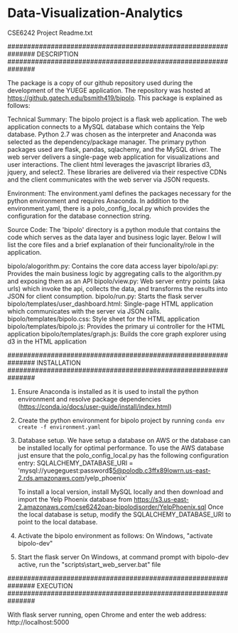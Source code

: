 # Data-Visualization-Analytics
CSE6242 Project Readme.txt

###############################################################
DESCRIPTION
###############################################################

The package is a copy of our github repository used during the development of the YUEGE application. The repository
was hosted at https://github.gatech.edu/bsmith419/bipolo. This package is explained as follows:

Technical Summary:
The bipolo project is a flask web application. The web application connects to a MySQL database which contains the
Yelp database. Python 2.7 was chosen as the interpreter and Anaconda was selected as the dependency/package manager.
The primary python packages used are flask, pandas, sqlachemy, and the MySQL driver. The web server delivers
a single-page web application for visualizations and user interactions. The client html leverages the javascript
libraries d3, jquery, and select2. These libraries are delivered via their respective CDNs and the client communicates
with the web server via JSON requests.

Environment:
The environment.yaml defines the packages necessary for the python environment and requires
Anaconda. In addition to the environment.yaml, there is a polo_config_local.py which provides the
configuration for the database connection string.

Source Code:
The 'bipolo' directory is a python module that contains the code which serves as the data layer and business logic layer.
Below I will list the core files and a brief explanation of their funcionality/role in the application.

bipolo/alogorithm.py: Contains the core data access layer
bipolo/api.py: Provides the main business logic by aggregating calls to the algorithm.py and exposing them as an API
bipolo/view.py: Web server entry points (aka urls) which invoke the api, collects the data, and transforms the
                results into JSON for client consumption.
bipolo/run.py: Starts the flask server
bipolo/templates/user_dashboard.html:  Single-page HTML application which communicates with the server via JSON calls.
bipolo/templates/bipolo.css: Style sheet for the HTML application
bipolo/templates/bipolo.js: Provides the primary ui controller for the HTML application
bipolo/templates/graph.js:  Builds the core graph explorer using d3 in the HTML application


###############################################################
INSTALLATION
###############################################################

1. Ensure Anaconda is installed as it is used to install the python environment and resolve package dependencies
   (https://conda.io/docs/user-guide/install/index.html)

2. Create the python environment for bipolo project by running `conda env create -f environment.yaml`

3. Database setup. We have setup a database on AWS or the database can be installed locally for optimal performance. To
    use the AWS database just ensure that the polo_config_local.py has the following configuration entry:
    SQLALCHEMY_DATABASE_URI = 'mysql://yuegeguest:password$5@polodb.c3ffx89lowrn.us-east-2.rds.amazonaws.com/yelp_phoenix'

    To install a local version, install MySQL locally and then download and import the Yelp Phoenix database from
    https://s3.us-east-2.amazonaws.com/cse6242oan-bipolodisorder/YelpPhoenix.sql
    Once the local database is setup, modify the SQLALCHEMY_DATABASE_URI to point to the local database.

4. Activate the bipolo environment as follows:
   On Windows, "activate bipolo-dev"

5. Start the flask server
   On Windows, at command prompt with bipolo-dev active, run the "scripts\start_web_server.bat" file


###############################################################
EXECUTION
###############################################################

With flask server running, open Chrome and enter the web address:  http://localhost:5000
